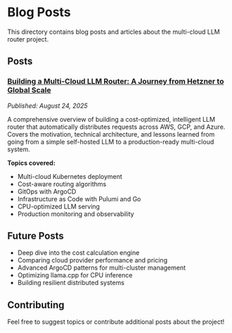 # Blog Posts

This directory contains blog posts and articles about the multi-cloud LLM router project.

## Posts

### [Building a Multi-Cloud LLM Router: A Journey from Hetzner to Global Scale](multi-cloud-llm-router-journey.md)
*Published: August 24, 2025*

A comprehensive overview of building a cost-optimized, intelligent LLM router that automatically distributes requests across AWS, GCP, and Azure. Covers the motivation, technical architecture, and lessons learned from going from a simple self-hosted LLM to a production-ready multi-cloud system.

**Topics covered:**
- Multi-cloud Kubernetes deployment
- Cost-aware routing algorithms
- GitOps with ArgoCD
- Infrastructure as Code with Pulumi and Go
- CPU-optimized LLM serving
- Production monitoring and observability

## Future Posts

- Deep dive into the cost calculation engine
- Comparing cloud provider performance and pricing
- Advanced ArgoCD patterns for multi-cluster management
- Optimizing llama.cpp for CPU inference
- Building resilient distributed systems

## Contributing

Feel free to suggest topics or contribute additional posts about the project!
